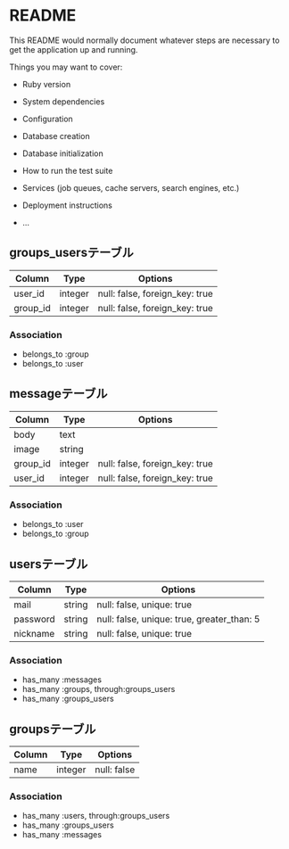 # README

This README would normally document whatever steps are necessary to get the
application up and running.

Things you may want to cover:

* Ruby version

* System dependencies

* Configuration

* Database creation

* Database initialization

* How to run the test suite

* Services (job queues, cache servers, search engines, etc.)

* Deployment instructions

* ...
## groups_usersテーブル

|Column|Type|Options|
|------|----|-------|
|user_id|integer|null: false, foreign_key: true|
|group_id|integer|null: false, foreign_key: true|

### Association
- belongs_to :group
- belongs_to :user


## messageテーブル
|Column|Type|Options|
|------|----|-------|
|body|text||
|image|string||
|group_id|integer|null: false, foreign_key: true|
|user_id|integer|null: false, foreign_key: true|

### Association
- belongs_to :user
- belongs_to :group


## usersテーブル
|Column|Type|Options|
|------|----|-------|
|mail|string|null: false, unique: true|
|password|string|null: false, unique: true, greater_than: 5|
|nickname|string|null: false, unique: true|

### Association
- has_many :messages
- has_many :groups, through:groups_users
- has_many :groups_users

## groupsテーブル

|Column|Type|Options|
|------|----|-------|
|name|integer|null: false|

### Association
- has_many :users, through:groups_users
- has_many :groups_users
- has_many :messages
